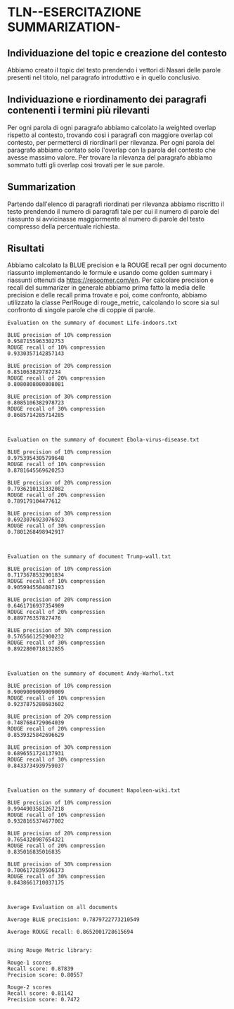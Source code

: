 # TLN--ESERCITAZIONE SUMMARIZATION-

## Individuazione del topic e creazione del contesto

Abbiamo creato il topic del testo prendendo i vettori di Nasari delle parole presenti nel titolo, nel paragrafo introduttivo e in quello conclusivo.

## Individuazione e riordinamento dei paragrafi contenenti i termini più rilevanti

Per ogni parola di ogni paragrafo abbiamo calcolato la weighted overlap rispetto al contesto, trovando così i paragrafi con maggiore overlap col contesto, 
per permetterci di riordinarli per rilevanza. 
Per ogni parola del paragrafo abbiamo contato solo l'overlap con la parola del contesto che avesse massimo valore. 
Per trovare la rilevanza del paragrafo abbiamo sommato tutti gli overlap così trovati per le sue parole.

## Summarization

Partendo dall'elenco di paragrafi riordinati per rilevanza abbiamo riscritto il testo prendendo il numero di paragrafi tale per cui il numero di parole del riassunto
si avvicinasse maggiormente al numero di parole del testo compresso della percentuale richiesta.

## Risultati

Abbiamo calcolato la BLUE precision e la ROUGE recall per ogni documento riassunto implementando le formule e usando come golden summary i riassunti ottenuti da https://resoomer.com/en.
Per calcolare precision e recall del summarizer in generale abbiamo prima fatto la media delle precision e delle recall prima trovate e poi, come confronto, abbiamo utilizzato
la classe PerlRouge di rouge_metric, calcolando lo score sia sul confronto di singole parole che di coppie di parole.

```
Evaluation on the summary of document Life-indoors.txt

BLUE precision of 10% compression
0.9587155963302753
ROUGE recall of 10% compression
0.9330357142857143

BLUE precision of 20% compression
0.851063829787234
ROUGE recall of 20% compression
0.8080808080808081

BLUE precision of 30% compression
0.8085106382978723
ROUGE recall of 30% compression
0.8685714285714285



Evaluation on the summary of document Ebola-virus-disease.txt

BLUE precision of 10% compression
0.9753954305799648
ROUGE recall of 10% compression
0.8781645569620253

BLUE precision of 20% compression
0.7936210131332082
ROUGE recall of 20% compression
0.789179104477612

BLUE precision of 30% compression
0.6923076923076923
ROUGE recall of 30% compression
0.7801268498942917



Evaluation on the summary of document Trump-wall.txt

BLUE precision of 10% compression
0.7173678532901834
ROUGE recall of 10% compression
0.9059945504087193

BLUE precision of 20% compression
0.6461716937354989
ROUGE recall of 20% compression
0.889776357827476

BLUE precision of 30% compression
0.5765661252900232
ROUGE recall of 30% compression
0.8922800718132855



Evaluation on the summary of document Andy-Warhol.txt

BLUE precision of 10% compression
0.9009009009009009
ROUGE recall of 10% compression
0.9237875288683602

BLUE precision of 20% compression
0.7487684729064039
ROUGE recall of 20% compression
0.8539325842696629

BLUE precision of 30% compression
0.6896551724137931
ROUGE recall of 30% compression
0.8433734939759037



Evaluation on the summary of document Napoleon-wiki.txt

BLUE precision of 10% compression
0.9944903581267218
ROUGE recall of 10% compression
0.9328165374677002

BLUE precision of 20% compression
0.7654320987654321
ROUGE recall of 20% compression
0.835016835016835

BLUE precision of 30% compression
0.7006172839506173
ROUGE recall of 30% compression
0.8438661710037175



Average Evaluation on all documents

Average BLUE precision: 0.7879722773210549

Average ROUGE recall: 0.8652001728615694


Using Rouge Metric library: 

Rouge-1 scores
Recall score: 0.87839
Precision score: 0.80557

Rouge-2 scores
Recall score: 0.81142
Precision score: 0.7472
```

